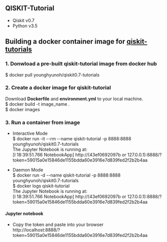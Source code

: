 ## QISKIT-Tutorial  
- Qiskit v0.7 
- Python v3.5 

## Building a docker container image for [qiskit-tutorials](https://github.com/Qiskit/qiskit-tutorials)  

### 1. Donwload a pre-built qiskit-tutorial image from docker hub
$ docker pull younghyunoh/qiskit0.7-tutorials

### 2. Create a docker image for qiskit-tutorial 
Download **Dockerfile** and **environment.yml** to your local machine.  
$ docker build -t image_name .  
$ docker images  

### 3. Run a container from image   
- Interactive Mode      
$ docker run -it --rm --name qiskit-tutorial -p 8888:8888 younghyunoh/qiskit0.7-tutorials  
The Jupyter Notebook is running at:  
[I 18:39:51.766 NotebookApp] http://(43ef0692097b or 127.0.0.1):8888/?token=59015a0e15846de1155bdda60e3916e7d839fed2f2b2b4aa  

- Daemon Mode   
$ docker run -d --name qiskit-tutorial -p 8888:8888 younghyunoh/qiskit0.7-tutorials    
$ docker logs qiskit-tutorial     
The Jupyter Notebook is running at:      
[I 18:39:51.766 NotebookApp] http://(43ef0692097b or 127.0.0.1):8888/?token=59015a0e15846de1155bdda60e3916e7d839fed2f2b2b4aa     

#### Jupyter notebook  
- Copy the token and paste into your browser  
http://localhost:8888/?token=59015a0e15846de1155bdda60e3916e7d839fed2f2b2b4aa     

